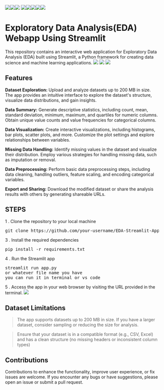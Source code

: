 <img src="https://img.shields.io/badge/EDA-green"><img src =https://img.shields.io/badge/Build_with-Python-red><img src =https://img.shields.io/badge/Framework-Streamlit-yellow>
<img src="https://img.shields.io/badge/Data-hotpink"><img src="https://img.shields.io/badge/Anaconda-a8b59c"><img src="https://img.shields.io/badge/Webapp-purple"><img src="https://img.shields.io/badge/VS_Code-blueviolet"><img src="https://img.shields.io/badge/Big-Data-gold">

# Exploratory Data Analysis(EDA) Webapp Using Streamlit
This repository contains an interactive web application for Exploratory Data Analysis (EDA) built using Streamlit, a Python framework for creating data science and machine learning applications.
<img src="https://i.imgur.com/CRstwB3.png">
<img src="https://i.imgur.com/QZ626zn.png">
<img src="https://i.imgur.com/0XEN29E.png">
## Features

<b>Dataset Exploration:</b>
Upload and analyze datasets up to 200 MB in size. The app provides an intuitive interface to explore the dataset's structure, visualize data distributions, and gain insights.

<b>Data Summary:</b>
 Generate descriptive statistics, including count, mean, standard deviation, minimum, maximum, and quartiles for numeric columns. Obtain unique value counts and value frequencies for categorical columns.

<b>Data Visualization:</b> 
Create interactive visualizations, including histograms, bar plots, scatter plots, and more. Customize the plot settings and explore relationships between variables.

<b>Missing Data Handling:</b> 
Identify missing values in the dataset and visualize their distribution. Employ various strategies for handling missing data, such as imputation or removal.

<b>Data Preprocessing:</b> Perform basic data preprocessing steps, including data cleaning, handling outliers, feature scaling, and encoding categorical variables.

<b>Export and Sharing:</b>
 Download the modified dataset or share the analysis results with others by generating shareable URLs.

## STEPS
1 . Clone the repository to your local machine
<pre>
git clone https://github.com/your-username/EDA-Streamlit-App.git
</pre>

3 . Install the required dependencies
<pre>
pip install -r requirements.txt
</pre>
4 . Run the Streamlit app
<pre>
streamlit run app.py 
or whatever file name you have 
you can run it in terminal or vs code 
</pre>
5 . Access the app in your web browser by visiting the URL provided in the terminal.
<img src="https://i.imgur.com/7PoZfML.png">

## Dataset Limitations
>The app supports datasets up to 200 MB in size. If you have a larger dataset, consider sampling or reducing the size for analysis.

>Ensure that your dataset is in a compatible format (e.g., CSV, Excel) and has a clean structure (no missing headers or inconsistent column types)

## Contributions
Contributions to enhance the functionality, improve user experience, or fix issues are welcome. If you encounter any bugs or have suggestions, please open an issue or submit a pull request.


